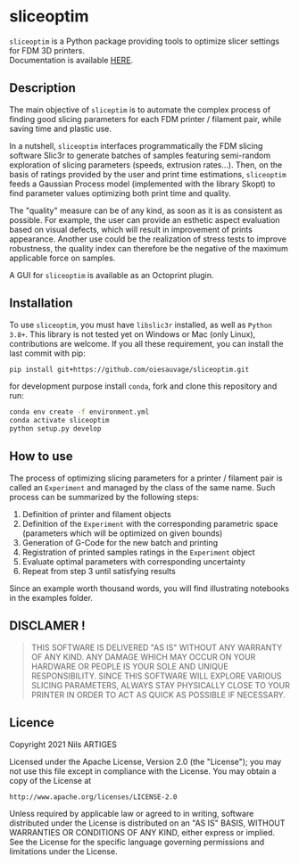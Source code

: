 # sliceoptim

`sliceoptim` is a Python package providing tools to optimize slicer settings for FDM 3D printers.  
Documentation is available [HERE](https://oiesauvage.github.io/sliceoptim/index.html).

## Description

The main objective of `sliceptim` is to automate the complex process of finding good slicing parameters for each FDM printer / filament pair, while saving time and plastic use.

In a nutshell, `sliceoptim` interfaces programmatically the FDM slicing software Slic3r to generate batches of samples featuring semi-random exploration of slicing parameters (speeds, extrusion rates...). Then, on the basis of ratings provided by the user and print time estimations, `sliceoptim` feeds a Gaussian Process model (implemented with the library Skopt) to find parameter values optimizing both print time and quality.

The "quality" measure can be of any kind, as soon as it is as consistent as possible. For example, the user can provide an esthetic aspect evaluation based on visual defects, which will result in improvement of prints appearance. Another use could be the realization of stress tests to improve robustness, the quality index can therefore be the negative of the maximum applicable force on samples.

A GUI for `sliceoptim` is available as an Octoprint plugin.

## Installation

To use `sliceoptim`, you must have `libslic3r` installed, as well as `Python 3.8+`. This library is not tested yet on Windows or Mac (only Linux), contributions are welcome. If you all these requirement, you can install the last commit with pip:

```bash
pip install git+https://github.com/oiesauvage/sliceoptim.git
```

for development purpose install `conda`, fork and clone this repository and run:

```bash
conda env create -f environment.yml
conda activate sliceoptim
python setup.py develop
```

## How to use

The process of optimizing slicing parameters for a printer / filament pair is called an `Experiment` and managed by the class of the same name. Such process can be summarized by the following steps:

1) Definition of printer and filament objects
2) Definition of the `Experiment` with the corresponding parametric space (parameters which will be optimized on given bounds)
3) Generation of G-Code for the new batch and printing
4) Registration of printed samples ratings in the `Experiment` object
5) Evaluate optimal parameters with corresponding uncertainty
6) Repeat from step 3 until satisfying results

Since an example worth thousand words, you will find illustrating notebooks in the examples folder.

## DISCLAMER ! 

> THIS SOFTWARE IS DELIVERED "AS IS" WITHOUT ANY WARRANTY OF ANY KIND. ANY DAMAGE WHICH MAY OCCUR ON YOUR HARDWARE OR PEOPLE IS YOUR SOLE AND UNIQUE RESPONSIBILITY. SINCE THIS SOFTWARE WILL EXPLORE VARIOUS SLICING PARAMETERS, ALWAYS STAY PHYSICALLY CLOSE TO YOUR PRINTER IN ORDER TO ACT AS QUICK AS POSSIBLE IF NECESSARY.

## Licence

Copyright 2021 Nils ARTIGES

Licensed under the Apache License, Version 2.0 (the "License");
you may not use this file except in compliance with the License.
You may obtain a copy of the License at

    http://www.apache.org/licenses/LICENSE-2.0

Unless required by applicable law or agreed to in writing, software
distributed under the License is distributed on an "AS IS" BASIS,
WITHOUT WARRANTIES OR CONDITIONS OF ANY KIND, either express or implied.
See the License for the specific language governing permissions and
limitations under the License.

